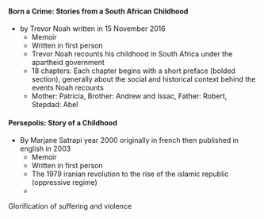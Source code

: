 #### Born a Crime: Stories from a South African Childhood
- by Trevor Noah written in  15 November 2016
	- Memoir
	- Written in first person 
	- Trevor Noah recounts his childhood in South Africa under the apartheid government
	- 18 chapters: Each chapter begins with a short preface (bolded section), generally about the social and historical context behind the events Noah recounts 
	- Mother: Patricia, Brother: Andrew and Issac, Father: Robert, Stepdad: Abel
#### Persepolis: Story of a Childhood
- By Marjane Satrapi year 2000 originally in french then published in english in 2003
	- Memoir
	- Written in first person
	- The 1979 iranian revolution to the rise of the islamic republic (oppressive regime)
	- 


Glorification of suffering and violence